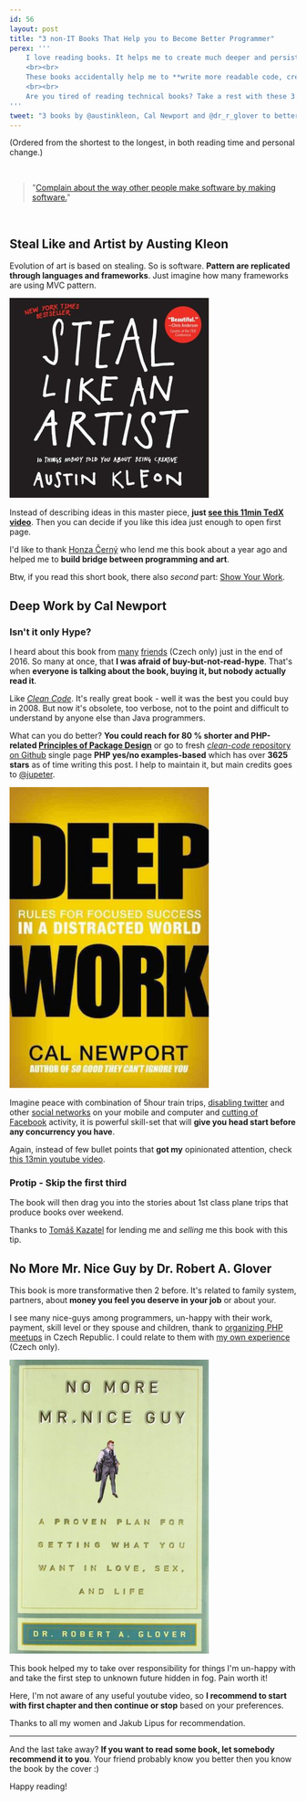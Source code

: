 ```yaml
---
id: 56
layout: post
title: "3 non-IT Books That Help you to Become Better Programmer"
perex: '''
    I love reading books. It helps me to create much deeper and persistent neural connections than any other form of self-education.
    <br><br>
    These books accidentally help me to **write more readable code, create understandable and smart architecture** or **manage open-source in more polite and leading way**.
    <br><br>
    Are you tired of reading technical books? Take a rest with these 3.   
'''
tweet: "3 books by @austinkleon, Cal Newport and @dr_r_glover to better code #php #cleancode"
---
```



(Ordered from the shortest to the longest, in both reading time and personal change.)


<br>

<blockquote class="blockquote">
    "<a href="http://notes.torrez.org/2011/04/an-empathetic-plan.html">Complain about the way other people make software by making software.</a>"
</blockquote>

<br>


## Steal Like and Artist by Austing Kleon

Evolution of art is based on stealing. So is software. **Pattern are replicated through languages and frameworks**. Just imagine how many frameworks are using MVC pattern.  

<img src="/assets/images/posts/2017/non-it-books/steal.jpg" class="img-thumbnail" style="max-width:350px">

Instead of describing ideas in this master piece, **just [see this 11min TedX video](https://www.youtube.com/watch?v=oww7oB9rjgw)**. Then you can decide if you like this idea just enough to open first page. 

I'd like to thank [Honza Černý](http://honzacerny.com/) who lend me this book about a year ago and helped me to **build bridge between programming and art**.

Btw, if you read this short book, there also *second* part: [Show Your Work](https://austinkleon.com/show-your-work/).


## Deep Work by Cal Newport

### Isn't it only Hype?

I heard about this book from [many](https://tomaskazatel.cz/) [friends](https://www.vzhurudolu.cz/blog/75-hluboka-prace) (Czech only) just in the end of 2016. So many at once, that **I was afraid of buy-but-not-read-hype**. That's when **everyone is talking about the book, buying it, but nobody actually read it**.

Like [*Clean Code*](https://www.amazon.com/Clean-Code-Handbook-Software-Craftsmanship/dp/0132350882). It's really great book - well it was the best you could buy in 2008. But now it's obsolete, too verbose, not to the point and difficult to understand by anyone else than Java programmers. 

What can you do better?  **You could reach for 80 % shorter and PHP-related [Principles of Package Design](https://leanpub.com/principles-of-package-design)** or go to fresh [*clean-code* repository on Github](https://github.com/jupeter/clean-code-php) single page **PHP yes/no examples-based** which has over **3625 stars** as of time writing this post. I help to maintain it, but main credits goes to [@jupeter](https://github.com/jupeter/).   


<img src="/assets/images/posts/2017/non-it-books/deep.jpg" class="img-thumbnail" style="max-width:350px">

Imagine peace with combination of 5hour train trips, [disabling twitter](/blog/2017/01/20/4-emotional-reasons-why-I-quit-my-twitter/) and other [social networks](/blog/2017/01/05/why-I-deleted-my-linkedin-account/) on your mobile and computer and [cutting of Facebook](https://zenhabits.net/unline/) activity, it is powerful skill-set that will **give you head start before any concurrency you have**.
 

Again, instead of few bullet points that **got my** opinionated attention, check [this 13min youtube video](https://www.youtube.com/watch?v=3E7hkPZ-HTk).


### Protip - Skip the first third

The book will then drag you into the stories about 1st class plane trips that produce books over weekend.  

Thanks to [Tomáš Kazatel](https://tomaskazatel.cz) for lending me and *selling* me this book with this tip. 



## No More Mr. Nice Guy by Dr. Robert A. Glover

This book is more transformative then 2 before. It's related to family system, partners, about **money you feel you deserve in your job** or about your.

I see many nice-guys among programmers, un-happy with their work, payment, skill level or they spouse and children, thank to [organizing PHP meetups](https://pehapkari.cz/) in Czech Republic. I could relate to them with [my own experience](https://www.youtube.com/watch?v=GFu5ONiHnMA) (Czech only). 
 
<img src="/assets/images/posts/2017/non-it-books/nice.jpg" class="img-thumbnail" style="max-width:350px">

This book helped my to take over responsibility for things I'm un-happy with and take the first step to unknown future hidden in fog. Pain worth it!


Here, I'm not aware of any useful youtube video, so **I recommend to start with first chapter and then continue or stop** based on your preferences.


Thanks to all my women and Jakub Lipus for recommendation.

---



And the last take away? **If you want to read some book, let somebody recommend it to you**. Your friend probably know you better then you know the book by the cover :)



Happy reading!
